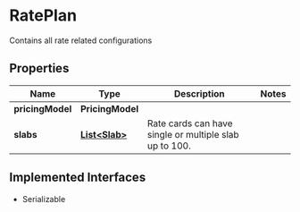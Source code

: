

# RatePlan

Contains all rate related configurations

## Properties

| Name | Type | Description | Notes |
|------------ | ------------- | ------------- | -------------|
|**pricingModel** | **PricingModel** |  |  |
|**slabs** | [**List&lt;Slab&gt;**](Slab.md) | Rate cards can have single or multiple slab up to 100. |  |


## Implemented Interfaces

* Serializable


